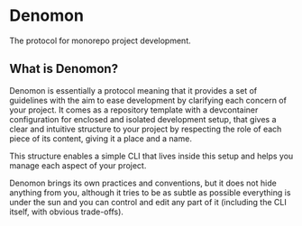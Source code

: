# Denomon

The protocol for monorepo project development.

## What is Denomon?

Denomon is essentially a protocol meaning that it provides a set of guidelines
with the aim to ease development by clarifying each concern of your project. It comes as a
repository template with a devcontainer configuration for enclosed and isolated
development setup, that gives a clear and intuitive structure to your project by
respecting the role of each piece of its content, giving it a place and a name.

This structure enables a simple CLI that lives inside this setup and helps you
manage each aspect of your project.

Denomon brings its own practices and conventions, but it does not hide anything
from you, although it tries to be as subtle as possible everything is under the
sun and you can control and edit any part of it (including the CLI itself, with
obvious trade-offs).
